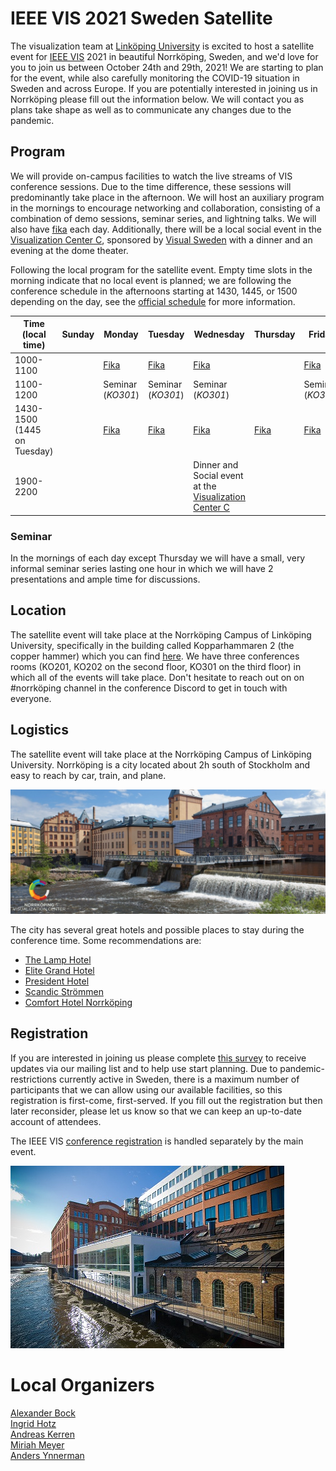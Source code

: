 # IEEE VIS 2021 Sweden Satellite
The visualization team at [Linköping University](https://liu.se) is excited to host a satellite event for [IEEE VIS](https://ieeevis.org) 2021 in beautiful Norrköping, Sweden, and we'd love for you to join us between October 24th and 29th, 2021!  We are starting to plan for the event, while also carefully monitoring the COVID-19 situation in Sweden and across Europe.  If you are potentially interested in joining us in Norrköping please fill out the information below.  We will contact you as plans take shape as well as to communicate any changes due to the pandemic. 

## Program
We will provide on-campus facilities to watch the live streams of VIS conference sessions.  Due to the time difference, these sessions will predominantly take place in the afternoon.  We will host an auxiliary program in the mornings to encourage networking and collaboration, consisting of a combination of demo sessions, seminar series, and lightning talks. We will also have [fika](https://visitsweden.com/what-to-do/food-drink/swedish-kitchen/all-about-swedish-fika/) each day.  Additionally, there will be a local social event in the [Visualization Center C](http://visualiseringscenter.se/en), sponsored by [Visual Sweden](https://www.visualsweden.se/en/) with a dinner and an evening at the dome theater. 

Following the local program for the satellite event. Empty time slots in the morning indicate that no local event is planned; we are following the conference schedule in the afternoons starting at 1430, 1445, or 1500 depending on the day, see the [official schedule](https://virtual.ieeevis.org/year/2021/calendar.html) for more information.

| Time (local time) | Sunday | Monday | Tuesday | Wednesday | Thursday | Friday |
|--|--|--|--|--|--|--|
| 1000-1100 | | [Fika][fika] | [Fika][fika] | [Fika][fika] | | [Fika][fika]
| 1100-1200 | | Seminar (_KO301_) | Seminar (_KO301_) | Seminar (_KO301_) | | Seminar (_KO301_)
| 1430-1500 (1445 on Tuesday) | | [Fika][fika] | [Fika][fika] | [Fika][fika] | [Fika][fika] | [Fika][fika]
| 1900-2200 | | | | Dinner and Social event at the [Visualization Center C](http://visualiseringscenter.se/)

### Seminar
In the mornings of each day except Thursday we will have a small, very informal seminar series lasting one hour in which we will have 2 presentations and ample time for discussions.

## Location
The satellite event will take place at the Norrköping Campus of Linköping University, specifically in the building called Kopparhammaren 2 (the copper hammer) which you can find [here](https://www.google.com/maps/place/Norra+Grytsgatan+10a,+602+33+Norrk%C3%B6ping/@58.5887766,16.176356,20z/data=!4m5!3m4!1s0x46593bca9415fb59:0x236489614ceea55d!8m2!3d58.5887454!4d16.17625690).  We have three conferences rooms (KO201, KO202 on the second floor,  KO301 on the third floor) in which all of the events will take place. Don't hesitate to reach out on on #norrköping channel in the conference Discord to get in touch with everyone.


## Logistics
The satellite event will take place at the Norrköping Campus of Linköping University.  Norrköping is a city located about 2h south of Stockholm and easy to reach by car, train, and plane.

![Visualization Center](assets/visualiseringscenter.jpg)

The city has several great hotels and possible places to stay during the conference time. Some recommendations are:
 - [The Lamp Hotel](https://www.thelamphotel.se/en/)
 - [Elite Grand Hotel](https://www.elite.se/en/hotels/norrkoping/grand-hotel/)
 - [President Hotel](https://president-hotel-norrkoping.hotel-ds.com/en/)
 - [Scandic Strömmen](https://www.scandichotels.com/hotels/sweden/norrkoping/scandic-strommen)
 - [Comfort Hotel Norrköping](https://www.nordicchoicehotels.com/hotels/sweden/norrkoping/comfort-hotel-norrkoping/)

## Registration
If you are interested in joining us please complete [this survey](https://forms.office.com/Pages/ResponsePage.aspx?id=7Bg_kSZ_X0yoFnhP6aWO3UsUEfvoYE1AprAtgryeaaZURU8yODhPS0ZDMVM0RVVFUlFOU1lRNjVCUy4u) to receive updates via our mailing list and to help use start planning.  Due to pandemic-restrictions currently active in Sweden, there is a maximum number of participants that we can allow using our available facilities, so this registration is first-come, first-served.  If you fill out the registration but then later reconsider, please let us know so that we can keep an up-to-date account of attendees.

The IEEE VIS [conference registration](http://ieeevis.org/year/2021/info/registration/conference-registration) is handled separately by the main event.

![Kåkenhus](assets/kakenhus-liu.jpg)

# Local Organizers
[Alexander Bock](https://scivis.github.io/staff/alebo68/) \
[Ingrid Hotz](https://scivis.github.io/staff/ingho32/) \
[Andreas Kerren](https://liu.se/en/employee/andke01) \
[Miriah Meyer](https://miriah.github.io/) \
[Anders Ynnerman](https://liu.se/en/employee/andyn27)

[fika]: https://en.wikipedia.org/wiki/Coffee_culture#Sweden
